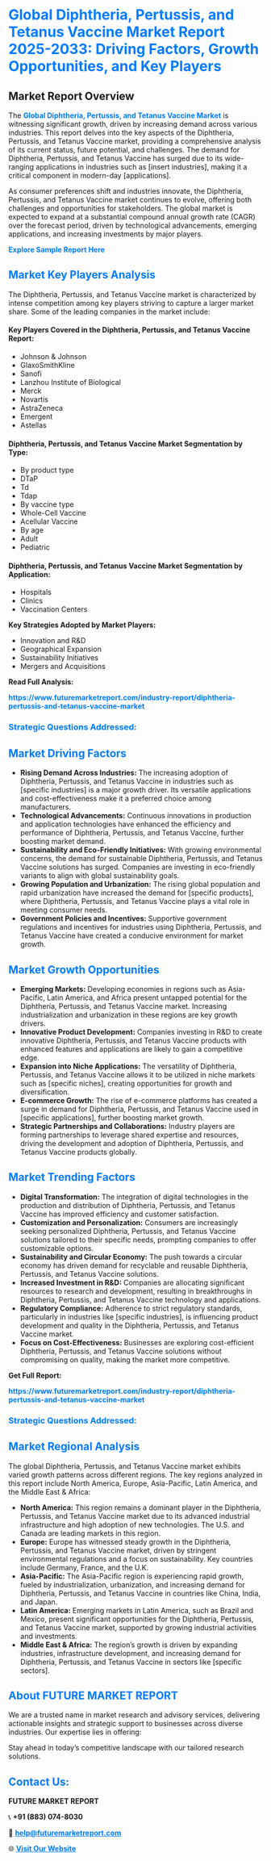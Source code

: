 <h1 style="color: #007BFF;">Global Diphtheria, Pertussis, and Tetanus Vaccine Market Report 2025-2033: Driving Factors, Growth Opportunities, and Key Players</h1>

<section id="overview">
<h2>Market Report Overview</h2>
<p>The <a href="https://www.futuremarketreport.com/industry-report/diphtheria-pertussis-and-tetanus-vaccine-market" style="color: #007BFF; text-decoration: none;"><strong>Global Diphtheria, Pertussis, and Tetanus Vaccine Market</strong></a> is witnessing significant growth, driven by increasing demand across various industries. This report delves into the key aspects of the Diphtheria, Pertussis, and Tetanus Vaccine market, providing a comprehensive analysis of its current status, future potential, and challenges. The demand for Diphtheria, Pertussis, and Tetanus Vaccine has surged due to its wide-ranging applications in industries such as [insert industries], making it a critical component in modern-day [applications].</p>
<p>As consumer preferences shift and industries innovate, the Diphtheria, Pertussis, and Tetanus Vaccine market continues to evolve, offering both challenges and opportunities for stakeholders. The global market is expected to expand at a substantial compound annual growth rate (CAGR) over the forecast period, driven by technological advancements, emerging applications, and increasing investments by major players.</p>
</section>

<section id="overview">
<p><a href="https://www.futuremarketreport.com/request-sample/reportId=108102" style="color: #007BFF; text-decoration: none;"><strong>Explore Sample Report Here</strong></a></p>
</section>

<section id="key-players">
<h2 style="color: #007BFF;">Market Key Players Analysis</h2>
<p>The Diphtheria, Pertussis, and Tetanus Vaccine market is characterized by intense competition among key players striving to capture a larger market share. Some of the leading companies in the market include:</p>
<h4>Key Players Covered in the Diphtheria, Pertussis, and Tetanus Vaccine Report:</h4>
<ul><li>Johnson &amp; Johnson</li><li>GlaxoSmithKline</li><li>Sanofi</li><li>Lanzhou Institute of Biological</li><li>Merck</li><li>Novartis</li><li>AstraZeneca</li><li>Emergent</li><li>Astellas</li></ul>
<h4>Diphtheria, Pertussis, and Tetanus Vaccine Market Segmentation by Type:</h4>
<ul><li>By product type</li><li>DTaP</li><li>Td</li><li>Tdap</li><li>By vaccine type</li><li>Whole-Cell Vaccine</li><li>Acellular Vaccine</li><li>By age</li><li>Adult</li><li>Pediatric</li></ul>

<h4>Diphtheria, Pertussis, and Tetanus Vaccine Market Segmentation by Application:</h4>
<ul><li>Hospitals</li><li>Clinics</li><li>Vaccination Centers</li></ul>
<p><strong>Key Strategies Adopted by Market Players:</strong></p>
<ul>
<li>Innovation and R&D</li>
<li>Geographical Expansion</li>
<li>Sustainability Initiatives</li>
<li>Mergers and Acquisitions</li>
</ul>
</section>

<section>
<p><strong>Read Full Analysis: </strong></p><a href="https://www.futuremarketreport.com/industry-report/diphtheria-pertussis-and-tetanus-vaccine-market" style="color: #007BFF; text-decoration: none;"><strong>https://www.futuremarketreport.com/industry-report/diphtheria-pertussis-and-tetanus-vaccine-market</strong></a>
<h3 style="color: #007BFF;">Strategic Questions Addressed:</h3>
</section>

<section id="driving-factors">
<h2 style="color: #007BFF;">Market Driving Factors</h2>
<ul>
<li><strong>Rising Demand Across Industries:</strong> The increasing adoption of Diphtheria, Pertussis, and Tetanus Vaccine in industries such as [specific industries] is a major growth driver. Its versatile applications and cost-effectiveness make it a preferred choice among manufacturers.</li>
<li><strong>Technological Advancements:</strong> Continuous innovations in production and application technologies have enhanced the efficiency and performance of Diphtheria, Pertussis, and Tetanus Vaccine, further boosting market demand.</li>
<li><strong>Sustainability and Eco-Friendly Initiatives:</strong> With growing environmental concerns, the demand for sustainable Diphtheria, Pertussis, and Tetanus Vaccine solutions has surged. Companies are investing in eco-friendly variants to align with global sustainability goals.</li>
<li><strong>Growing Population and Urbanization:</strong> The rising global population and rapid urbanization have increased the demand for [specific products], where Diphtheria, Pertussis, and Tetanus Vaccine plays a vital role in meeting consumer needs.</li>
<li><strong>Government Policies and Incentives:</strong> Supportive government regulations and incentives for industries using Diphtheria, Pertussis, and Tetanus Vaccine have created a conducive environment for market growth.</li>
</ul>
</section>

<section id="growth-opportunities">
<h2 style="color: #007BFF;">Market Growth Opportunities</h2>
<ul>
<li><strong>Emerging Markets:</strong> Developing economies in regions such as Asia-Pacific, Latin America, and Africa present untapped potential for the Diphtheria, Pertussis, and Tetanus Vaccine market. Increasing industrialization and urbanization in these regions are key growth drivers.</li>
<li><strong>Innovative Product Development:</strong> Companies investing in R&D to create innovative Diphtheria, Pertussis, and Tetanus Vaccine products with enhanced features and applications are likely to gain a competitive edge.</li>
<li><strong>Expansion into Niche Applications:</strong> The versatility of Diphtheria, Pertussis, and Tetanus Vaccine allows it to be utilized in niche markets such as [specific niches], creating opportunities for growth and diversification.</li>
<li><strong>E-commerce Growth:</strong> The rise of e-commerce platforms has created a surge in demand for Diphtheria, Pertussis, and Tetanus Vaccine used in [specific applications], further boosting market growth.</li>
<li><strong>Strategic Partnerships and Collaborations:</strong> Industry players are forming partnerships to leverage shared expertise and resources, driving the development and adoption of Diphtheria, Pertussis, and Tetanus Vaccine products globally.</li>
</ul>
</section>

<section id="trending-factors">
<h2 style="color: #007BFF;">Market Trending Factors</h2>
<ul>
<li><strong>Digital Transformation:</strong> The integration of digital technologies in the production and distribution of Diphtheria, Pertussis, and Tetanus Vaccine has improved efficiency and customer satisfaction.</li>
<li><strong>Customization and Personalization:</strong> Consumers are increasingly seeking personalized Diphtheria, Pertussis, and Tetanus Vaccine solutions tailored to their specific needs, prompting companies to offer customizable options.</li>
<li><strong>Sustainability and Circular Economy:</strong> The push towards a circular economy has driven demand for recyclable and reusable Diphtheria, Pertussis, and Tetanus Vaccine solutions.</li>
<li><strong>Increased Investment in R&D:</strong> Companies are allocating significant resources to research and development, resulting in breakthroughs in Diphtheria, Pertussis, and Tetanus Vaccine technology and applications.</li>
<li><strong>Regulatory Compliance:</strong> Adherence to strict regulatory standards, particularly in industries like [specific industries], is influencing product development and quality in the Diphtheria, Pertussis, and Tetanus Vaccine market.</li>
<li><strong>Focus on Cost-Effectiveness:</strong> Businesses are exploring cost-efficient Diphtheria, Pertussis, and Tetanus Vaccine solutions without compromising on quality, making the market more competitive.</li>
</ul>
</section>

<section>
<p><strong>Get Full Report: </strong></p><a href="https://www.futuremarketreport.com/industry-report/diphtheria-pertussis-and-tetanus-vaccine-market" style="color: #007BFF; text-decoration: none;"><strong>https://www.futuremarketreport.com/industry-report/diphtheria-pertussis-and-tetanus-vaccine-market</strong></a>
<h3 style="color: #007BFF;">Strategic Questions Addressed:</h3>
</section>


<section id="regional-analysis">
<h2 style="color: #007BFF;">Market Regional Analysis</h2>
<p>The global Diphtheria, Pertussis, and Tetanus Vaccine market exhibits varied growth patterns across different regions. The key regions analyzed in this report include North America, Europe, Asia-Pacific, Latin America, and the Middle East & Africa:</p>
<ul>
<li><strong>North America:</strong> This region remains a dominant player in the Diphtheria, Pertussis, and Tetanus Vaccine market due to its advanced industrial infrastructure and high adoption of new technologies. The U.S. and Canada are leading markets in this region.</li>
<li><strong>Europe:</strong> Europe has witnessed steady growth in the Diphtheria, Pertussis, and Tetanus Vaccine market, driven by stringent environmental regulations and a focus on sustainability. Key countries include Germany, France, and the U.K.</li>
<li><strong>Asia-Pacific:</strong> The Asia-Pacific region is experiencing rapid growth, fueled by industrialization, urbanization, and increasing demand for Diphtheria, Pertussis, and Tetanus Vaccine in countries like China, India, and Japan.</li>
<li><strong>Latin America:</strong> Emerging markets in Latin America, such as Brazil and Mexico, present significant opportunities for the Diphtheria, Pertussis, and Tetanus Vaccine market, supported by growing industrial activities and investments.</li>
<li><strong>Middle East & Africa:</strong> The region’s growth is driven by expanding industries, infrastructure development, and increasing demand for Diphtheria, Pertussis, and Tetanus Vaccine in sectors like [specific sectors].</li>
</ul>
</section>

<footer>
<h2 style="color: #007BFF;">About FUTURE MARKET REPORT</h2>
<p>We are a trusted name in market research and advisory services, delivering actionable insights and strategic support to businesses across diverse industries. Our expertise lies in offering:</p>

<p>Stay ahead in today’s competitive landscape with our tailored research solutions.</p>

<h2 style="color: #007BFF;">Contact Us:</h2>
<p><strong>FUTURE MARKET REPORT</strong></p>
<p>📞 <strong>+91 (883) 074-8030</strong></p>
<p>📧 <strong><a href="mailto:help@futuremarketreport.com" style="color: #007BFF;">help@futuremarketreport.com</a></strong></p>
<p>🌐 <strong><a href="https://www.futuremarketreport.com/" style="color: #007BFF;">Visit Our Website</a></strong></p>
</footer>